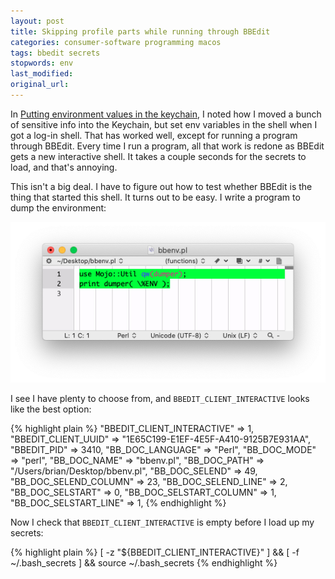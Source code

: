 ```yaml
---
layout: post
title: Skipping profile parts while running through BBEdit
categories: consumer-software programming macos
tags: bbedit secrets
stopwords: env
last_modified:
original_url:
---
```


In [Putting environment values in the keychain](/putting-environment-values-in-the-keychain/), I noted how I moved a bunch of sensitive info into the Keychain, but set env variables in the shell when I got a log-in shell. That has worked well, except for running a program through BBEdit. Every time I run a program, all that work is redone as BBEdit gets a new interactive shell. It takes a couple seconds for the secrets to load, and that's
annoying.

<!--more-->

This isn't a big deal. I have to figure out how to test whether BBEdit is the thing that started this shell. It turns out to be easy. I write a program to dump the environment:

![](/images/secrets/bbenv.png)

I see I have plenty to choose from, and `BBEDIT_CLIENT_INTERACTIVE` looks like the best option:

{% highlight plain %}
  "BBEDIT_CLIENT_INTERACTIVE" => 1,
  "BBEDIT_CLIENT_UUID" => "1E65C199-E1EF-4E5F-A410-9125B7E931AA",
  "BBEDIT_PID" => 3410,
  "BB_DOC_LANGUAGE" => "Perl",
  "BB_DOC_MODE" => "perl",
  "BB_DOC_NAME" => "bbenv.pl",
  "BB_DOC_PATH" => "/Users/brian/Desktop/bbenv.pl",
  "BB_DOC_SELEND" => 49,
  "BB_DOC_SELEND_COLUMN" => 23,
  "BB_DOC_SELEND_LINE" => 2,
  "BB_DOC_SELSTART" => 0,
  "BB_DOC_SELSTART_COLUMN" => 1,
  "BB_DOC_SELSTART_LINE" => 1,
{% endhighlight %}

Now I check that `BBEDIT_CLIENT_INTERACTIVE` is empty before I load up my secrets:

{% highlight plain %}
[ -z "${BBEDIT_CLIENT_INTERACTIVE}" ] && [ -f ~/.bash_secrets ] && source ~/.bash_secrets
{% endhighlight %}
